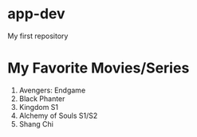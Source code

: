 # app-dev
My first repository
# My Favorite Movies/Series 
1. Avengers: Endgame
2. Black Phanter
3. Kingdom S1
4. Alchemy of Souls S1/S2
5. Shang Chi

